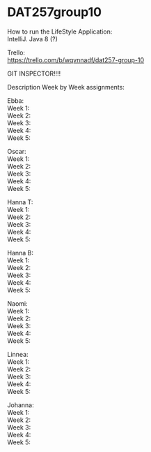 # DAT257group10
  
How to run the LifeStyle Application:  
IntelliJ. Java 8 (?)  
  
Trello:  
https://trello.com/b/wqvnnadf/dat257-group-10  
  
GIT INSPECTOR!!!!  
  
Description Week by Week assignments: 
  
Ebba:  
Week 1:   
Week 2:  
Week 3:  
Week 4:  
Week 5:  
  
Oscar:  
Week 1:  
Week 2:  
Week 3:  
Week 4:  
Week 5:  
  
Hanna T:  
Week 1:  
Week 2:  
Week 3:  
Week 4:  
Week 5:  
  
Hanna B:  
Week 1:  
Week 2:  
Week 3:  
Week 4:  
Week 5:  
  
Naomi:  
Week 1:  
Week 2:  
Week 3:  
Week 4:  
Week 5:  
  
Linnea:  
Week 1:  
Week 2:  
Week 3:  
Week 4:  
Week 5:  
  
Johanna:  
Week 1:  
Week 2:  
Week 3:  
Week 4:  
Week 5:  
  
